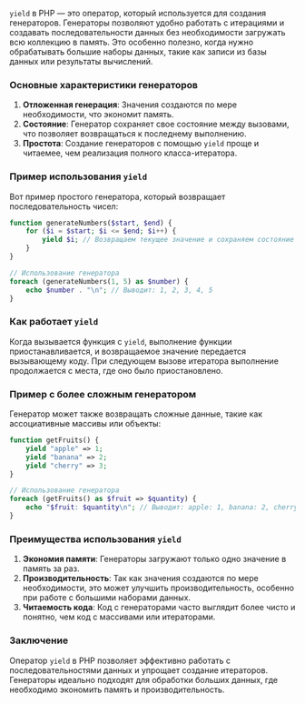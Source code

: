 `yield` в PHP — это оператор, который используется для создания генераторов. Генераторы позволяют удобно работать с итерациями и создавать последовательности данных без необходимости загружать всю коллекцию в память. Это особенно полезно, когда нужно обрабатывать большие наборы данных, такие как записи из базы данных или результаты вычислений.

### Основные характеристики генераторов

1. **Отложенная генерация**: Значения создаются по мере необходимости, что экономит память.
2. **Состояние**: Генератор сохраняет свое состояние между вызовами, что позволяет возвращаться к последнему выполнению.
3. **Простота**: Создание генераторов с помощью `yield` проще и читаемее, чем реализация полного класса-итератора.

### Пример использования `yield`

Вот пример простого генератора, который возвращает последовательность чисел:

```php
function generateNumbers($start, $end) {
    for ($i = $start; $i <= $end; $i++) {
        yield $i; // Возвращаем текущее значение и сохраняем состояние
    }
}

// Использование генератора
foreach (generateNumbers(1, 5) as $number) {
    echo $number . "\n"; // Выводит: 1, 2, 3, 4, 5
}
```

### Как работает `yield`

Когда вызывается функция с `yield`, выполнение функции приостанавливается, и возвращаемое значение передается вызывающему коду. При следующем вызове итератора выполнение продолжается с места, где оно было приостановлено.

### Пример с более сложным генератором

Генератор может также возвращать сложные данные, такие как ассоциативные массивы или объекты:

```php
function getFruits() {
    yield "apple" => 1;
    yield "banana" => 2;
    yield "cherry" => 3;
}

// Использование генератора
foreach (getFruits() as $fruit => $quantity) {
    echo "$fruit: $quantity\n"; // Выводит: apple: 1, banana: 2, cherry: 3
}
```

### Преимущества использования `yield`

1. **Экономия памяти**: Генераторы загружают только одно значение в память за раз.
2. **Производительность**: Так как значения создаются по мере необходимости, это может улучшить производительность, особенно при работе с большими наборами данных.
3. **Читаемость кода**: Код с генераторами часто выглядит более чисто и понятно, чем код с массивами или итераторами.

### Заключение

Оператор `yield` в PHP позволяет эффективно работать с последовательностями данных и упрощает создание итераторов. Генераторы идеально подходят для обработки больших данных, где необходимо экономить память и производительность.